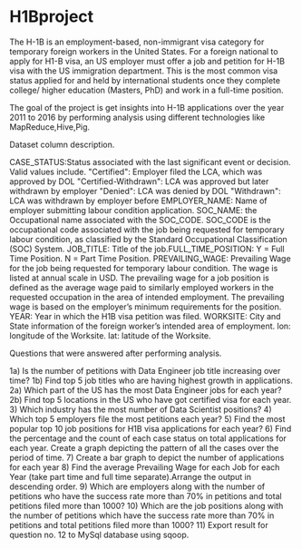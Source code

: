 # H1Bproject

The H-1B is an employment-based, non-immigrant visa category for temporary foreign workers in the United States. For a foreign national to apply for H1-B visa, an US employer must offer a job and petition for H-1B visa with the US immigration department. This is the most common visa status applied for and held by international students once they complete college/ higher education (Masters, PhD) and work in a full-time position.

The goal of the project is get insights into H-1B applications over the year 2011 to 2016 by performing analysis using different technologies like MapReduce,Hive,Pig.

Dataset column description.

CASE_STATUS:Status associated with the last significant event or decision. Valid values include.
"Certified": Employer filed the LCA, which was approved by DOL
"Certified-Withdrawn": LCA was approved but later withdrawn by employer
"Denied": LCA was denied by DOL
"Withdrawn": LCA was withdrawn by employer before
EMPLOYER_NAME: Name of employer submitting labour condition application.
SOC_NAME: the Occupational name associated with the SOC_CODE. SOC_CODE is the occupational code associated with the job being requested for temporary labour condition, as classified by the Standard Occupational Classification (SOC) System.
JOB_TITLE: Title of the job.FULL_TIME_POSITION:
Y = Full Time Position.
N = Part Time Position.
PREVAILING_WAGE: Prevailing Wage for the job being requested for temporary labour condition. The wage is listed at annual scale in USD. The prevailing wage for a job position is defined as the average wage paid to similarly employed workers in the requested occupation in the area of intended employment. The prevailing wage is based on the employer’s minimum requirements for the position.
YEAR: Year in which the H1B visa petition was filed.
WORKSITE: City and State information of the foreign worker’s intended area of employment.
lon: longitude of the Worksite.
lat: latitude of the Worksite.


Questions that were answered after performing analysis.

1a) Is the number of petitions with Data Engineer job title increasing over time?
1b) Find top 5 job titles who are having highest growth in applications.
2a) Which part of the US has the most Data Engineer jobs for each year?
2b) Find top 5 locations in the US who have got certified visa for each year.
3) Which industry has the most number of Data Scientist positions?
4) Which top 5 employers file the most petitions each year?
5) Find the most popular top 10 job positions for H1B visa applications for each year?
6) Find the percentage and the count of each case status on total applications for each year. Create a graph depicting the pattern of all the cases over the period of time.
7) Create a bar graph to depict the number of applications for each year
8) Find the average Prevailing Wage for each Job for each Year (take part time and full time separate).Arrange the output in descending order.
9) Which are  employers along with the number of petitions who have the success rate more than 70% in petitions and total petitions filed more than 1000?
10) Which are the  job positions along with the number of petitions which have the success rate more than 70% in petitions and total petitions filed more than 1000?
11) Export result for question no. 12 to MySql database using sqoop.
